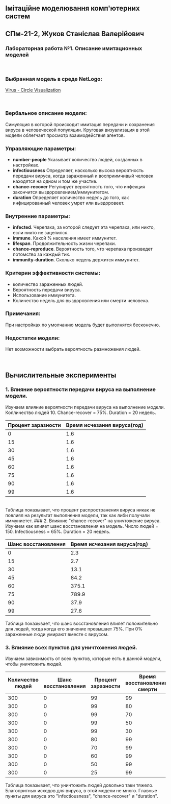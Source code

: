 ## Імітаційне моделювання комп'ютерних систем
## СПм-21-2, **Жуков Станіслав Валерійович**
### Лабораторная работа №**1**. Описание имитационных моделей

<br>

### Выбранная модель в среде NetLogo:
[Virus - Circle Visualization](http://www.netlogoweb.org/launch#http://www.netlogoweb.org/assets/modelslib/Alternative%20Visualizations/Virus%20-%20Circle%20Visualization.nlogo)

<br>

### Вербальное описание модели:
Симуляция в которой происходит имитация передачи и сохранения вируса в человеческой популяции. Круговая визуализация в этой модели облегчает просмотр взаимодействия агентов.

### Управляющие параметры:
- **number-people** Указывает количество людей, созданных в настройках.
- **infectiousness** Определяет, насколько высока вероятность передачи вируса, когда зараженный и восприимчивый человек находятся на одном и том же участке.
- **chance-recover** Регулирует вероятность того, что инфекция закончится выздоровлением/иммунитетом.
- **duration** Определяет количество недель до того, как инфицированный человек умрет или выздоровеет.

### Внутренние параметры:
- **infected**. Черепаха, за которой следует эта черепаха, или никто, если никто не зацепился.
- **immune**. Какой % населения имеет иммунитет.
- **lifespan**. Продолжительность жизни черепахи.
- **chance-reproduce**. Вероятность того, что черепаха произведет потомство за каждый тик.
- **immunity-duration**. Сколько недель держится иммунитет.

### Критерии эффективности системы:
- количество зараженных людей.
- Вероятность передачи вируса.
- Использование иммунитета.
- Количество недель для выздоровления или смерти человека.

### Примечания:
При настройках по умолчанию модель будет выполнятся бесконечно.

### Недостатки модели:
Нет возможности выбрать вероятность размножения людей.

<br>

## Вычислительные эксперименты

### 1. Влияние вероятности передачи вируса на выполнение модели.
Изучаем влияние вероятности передачи вируса на выполнение модели. Колличество людей 10. Сhance-recover = 75%. Duration = 20 недель.

<table>
<thead>
<tr><th>Процент заразности</th><th>Время исчезания вируса(год)</th></tr>
</thead>
<tbody>
<tr><td>0</td><td>1.6</td></tr>
<tr><td>15</td><td>1.6</td></tr>
<tr><td>30</td><td>1.6</td></tr>
<tr><td>45</td><td>1.6</td></tr>
<tr><td>60</td><td>1.6</td></tr>
<tr><td>75</td><td>1.6</td></tr>
<tr><td>90</td><td>1.6</td></tr>
<tr><td>99</td><td>1.6</td></tr>
</tbody>
</table>


<br>
Таблица показывает, что процент распространения вируса никак не повлиял на результат выполнения модели, так как либи получали иммуниетет. 
### 2. Влияние "chance-recover" на уничтожение вируса.
Изучаем как влияет шанс восстановления на модель. Число людей = 150. Infectiousness = 65%. Duration = 20 недель.

<table>
<thead>
<tr><th>Шанс восстановления</th><th>Время исчезания вируса(год)</th></tr>
</thead>
<tbody>
<tr><td>0</td><td>2.3</td></tr>
<tr><td>15</td><td>2.7</td></tr>
<tr><td>30</td><td>13.1</td></tr>
<tr><td>45</td><td>84.2</td></tr>
<tr><td>60</td><td>375.1</td></tr>
<tr><td>75</td><td>789.9</td></tr>
<tr><td>90</td><td>37.9</td></tr>
<tr><td>99</td><td>27.6</td></tr>
</tbody>
</table>

Таблица показывает, что шанс восстановления влияет положительно для людей, тогда когда его значение превышает 75%. При 0% зараженные люди умирают вместе с вирусом.

### 3. Влияние всех пунктов для уничтожения людей.
Изучаем зависимость от всех пунктов, которые есть в данной модели, чтобы уничтожить людей.

<table>
<thead>
<tr><th>Количество людей</th><th>Шанс восстановления</th><th>Процент заразности</th><th>Время восстановления/смерти</th><th>Время уничтожения человечества(год)</th></tr>
</thead>
<tbody>
<tr><td>300</td><td>0</td><td>99</td><td>99</td><td>3.2</td></tr>
<tr><td>300</td><td>0</td><td>99</td><td>80</td><td>2.7</td></tr>
<tr><td>300</td><td>0</td><td>99</td><td>70</td><td>2.2</td></tr>
<tr><td>300</td><td>0</td><td>99</td><td>50</td><td>2.1</td></tr>
<tr><td>300</td><td>0</td><td>99</td><td>30</td><td>1.6</td></tr>
<tr><td>300</td><td>0</td><td>80</td><td>99</td><td>3.5</td></tr>
<tr><td>300</td><td>0</td><td>70</td><td>99</td><td>4.3</td></tr>
<tr><td>300</td><td>0</td><td>60</td><td>99</td><td>3.8</td></tr>
<tr><td>300</td><td>0</td><td>50</td><td>99</td><td>4</td></tr>
<tr><td>300</td><td>0</td><td>25</td><td>99</td><td>5.6</td></tr>
</tbody>
</table>

Таблица показывает, что уничтожить людей довольно таки тяжело. Благопритных исходов для вируса, в этой модели не много. Главные пункты для вируса это "infectiousness", "chance-recover" и "duration".
